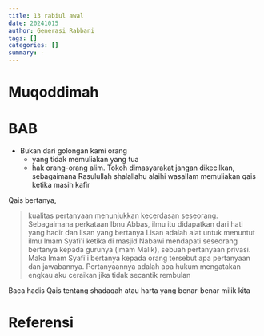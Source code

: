 ```yaml
---
title: 13 rabiul awal
date: 20241015
author: Generasi Rabbani
tags: []
categories: []
summary: -
---
```


# Muqoddimah

# BAB 

- Bukan dari golongan kami orang
  - yang tidak memuliakan yang tua
  - hak orang-orang alim. Tokoh dimasyarakat jangan dikecilkan, sebagaimana Rasulullah shalallahu alaihi wasallam memuliakan qais ketika masih kafir

Qais bertanya,
> kualitas pertanyaan menunjukkan kecerdasan seseorang. Sebagaimana perkataan Ibnu Abbas, ilmu itu didapatkan dari hati yang hadir dan lisan yang bertanya
> Lisan adalah alat untuk menuntut ilmu
> Imam Syafi'i ketika di masjid Nabawi mendapati seseorang bertanya kepada gurunya (imam Malik), sebuah pertanyaan privasi. Maka Imam Syafi'i bertanya kepada orang tersebut apa pertanyaan dan jawabannya. Pertanyaannya adalah apa hukum mengatakan engkau aku ceraikan jika tidak secantik rembulan 

Baca hadis Qais tentang shadaqah atau harta yang benar-benar milik kita

# Referensi